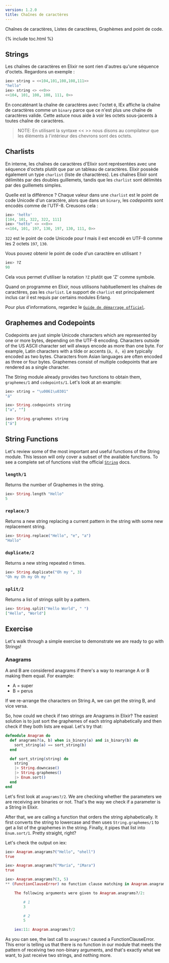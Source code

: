 ```yaml
---
version: 1.2.0
title: Chaînes de caractères
---
```


Chaînes de caractères, Listes de caractères, Graphèmes and point de code.

{% include toc.html %}

## Strings

Les chaînes de caractères en Elixir ne sont rien d'autres qu'une séquence d'octets.
Regardons un exemple :

```elixir
iex> string = <<104,101,108,108,111>>
"hello"
iex> string <> <<0>>
<<104, 101, 108, 108, 111, 0>>
```

En concaténant la chaîne de caractères avec l'octet `0`, IEx affiche la chaîne de caractères comme un `binary` parce que ce n'est plus une chaîne de caractères valide.
Cette astuce nous aide à voir les octets sous-jacents à toutes chaîne de caractères.

>NOTE: En utilisant la syntaxe << >> nous disons au compilateur que les éléments à l'intérieur des chevrons sont des octets.

## Charlists

En interne, les chaînes de caractères d'Elixir sont représentées avec une séquence d'octets plutôt que par un tableau de caractères.
Elixir possède également un type `charlist` (liste de charactères).
Les chaînes Elixir sont délimités par des doubles guillemets, tandis que les `charlist` sont délimités par des guillemets simples.

Quelle est la différence ? Chaque valeur dans une `charlist` est le point de code Unicode d'un caractère, alors que dans un `binary`, les _codepoints_ sont encodés comme de l'UTF-8.
Creusons cela :

```elixir
iex> 'hełło'
[104, 101, 322, 322, 111]
iex> "hełło" <> <<0>>
<<104, 101, 197, 130, 197, 130, 111, 0>>
```

`322` est le point de code Unicode pour ł mais il est encodé en UTF-8 comme les 2 octets `197`, `130`.

Vous pouvez obtenir le point de code d'un caractère en utilisant `?`

```elixir
iex> ?Z
90
```

Cela vous permet d'utiliser la notation `?Z` plutôt que 'Z' comme symbole.

Quand on programme en Elixir, nous utilisons habituellement les chaînes de caractères, pas les `charlist`.
Le support de `charlist` est principalement inclus car il est requis par certains modules Erlang.

Pour plus d'informations, regardez le [`Guide de démarrage officiel`](http://elixir-lang.org/getting-started/binaries-strings-and-char-lists.html).

## Graphemes and Codepoints

Codepoints are just simple Unicode characters which are represented by one or more bytes, depending on the UTF-8 encoding.
Characters outside of the US ASCII character set will always encode as more than one byte.
For example, Latin characters with a tilde or accents (`á, ñ, è`) are typically encoded as two bytes.
Characters from Asian languages are often encoded as three or four bytes.
Graphemes consist of multiple codepoints that are rendered as a single character.

The String module already provides two functions to obtain them, `graphemes/1` and `codepoints/1`.
Let's look at an example:

```elixir
iex> string = "\u0061\u0301"
"á"

iex> String.codepoints string
["a", "́"]

iex> String.graphemes string
["á"]
```

## String Functions

Let's review some of the most important and useful functions of the String module.
This lesson will only cover a subset of the available functions.
To see a complete set of functions visit the official [`String`](https://hexdocs.pm/elixir/String.html) docs.

### `length/1`

Returns the number of Graphemes in the string.

```elixir
iex> String.length "Hello"
5
```

### `replace/3`

Returns a new string replacing a current pattern in the string with some new replacement string.

```elixir
iex> String.replace("Hello", "e", "a")
"Hallo"
```

### `duplicate/2`

Returns a new string repeated n times.

```elixir
iex> String.duplicate("Oh my ", 3)
"Oh my Oh my Oh my "
```

### `split/2`

Returns a list of strings split by a pattern.

```elixir
iex> String.split("Hello World", " ")
["Hello", "World"]
```

## Exercise

Let's walk through a simple exercise to demonstrate we are ready to go with Strings!

### Anagrams

A and B are considered anagrams if there's a way to rearrange A or B making them equal.
For example:

+ A = super
+ B = perus

If we re-arrange the characters on String A, we can get the string B, and vice versa.

So, how could we check if two strings are Anagrams in Elixir?  The easiest solution is to just sort the graphemes of each string alphabetically and then check if they both lists are equal.
Let's try that:

```elixir
defmodule Anagram do
  def anagrams?(a, b) when is_binary(a) and is_binary(b) do
    sort_string(a) == sort_string(b)
  end

  def sort_string(string) do
    string
    |> String.downcase()
    |> String.graphemes()
    |> Enum.sort()
  end
end
```

Let's first look at `anagrams?/2`.
We are checking whether the parameters we are receiving are binaries or not.
That's the way we check if a parameter is a String in Elixir.

After that, we are calling a function that orders the string alphabetically.
It first converts the string to lowercase and then uses `String.graphemes/1` to get a list of the graphemes in the string.
Finally, it pipes that list into `Enum.sort/1`.
Pretty straight, right?

Let's check the output on iex:

```elixir
iex> Anagram.anagrams?("Hello", "ohell")
true

iex> Anagram.anagrams?("María", "íMara")
true

iex> Anagram.anagrams?(3, 5)
** (FunctionClauseError) no function clause matching in Anagram.anagrams?/2

    The following arguments were given to Anagram.anagrams?/2:

        # 1
        3

        # 2
        5

    iex:11: Anagram.anagrams?/2
```

As you can see, the last call to `anagrams?` caused a FunctionClauseError.
This error is telling us that there is no function in our module that meets the pattern of receiving two non-binary arguments, and that's exactly what we want, to just receive two strings, and nothing more.
